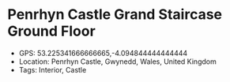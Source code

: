 # Penrhyn Castle Grand Staircase Ground Floor

- GPS: 53.225341666666665,-4.094844444444444
- Location: Penrhyn Castle, Gwynedd, Wales, United Kingdom
- Tags: Interior, Castle
